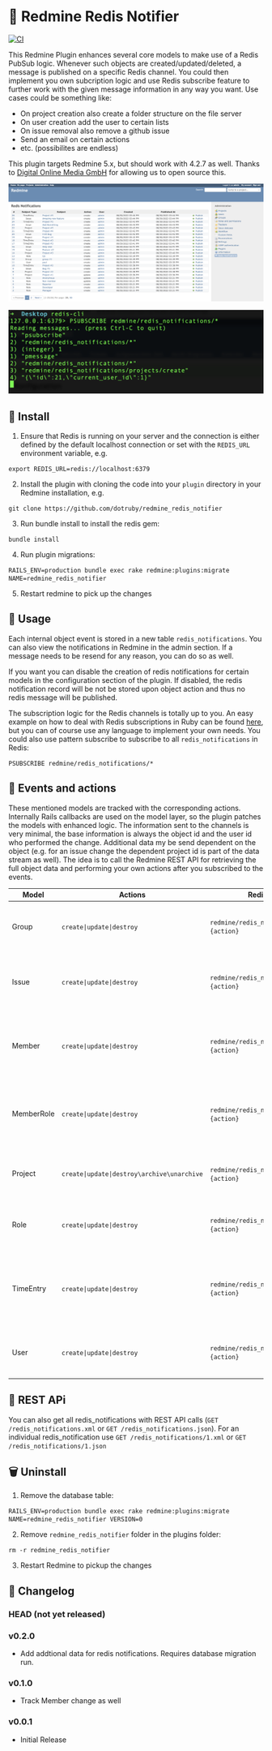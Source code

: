 # 📣 Redmine Redis Notifier
[![CI](https://github.com/dotruby/redmine_redis_notifier/actions/workflows/ci.yml/badge.svg)](https://github.com/dotruby/redmine_redis_notifier/actions/workflows/ci.yml)

This Redmine Plugin enhances several core models to make use of a Redis PubSub logic. Whenever such objects are created/updated/deleted, a message is published on a specific Redis channel. You could then implement you own subcription logic and use Redis subscribe feature to further work with the given message information in any way you want. Use cases could be something like:

* On project creation also create a folder structure on the file server
* On user creation add the user to certain lists
* On issue removal also remove a github issue
* Send an email on certain actions
* etc. (possibilites are endless)

This plugin targets Redmine 5.x, but should work with 4.2.7 as well. Thanks to [Digital Online Media GmbH](https://www.dom.de) for allowing us to open source this.

![Screenshot index page](screenshots/index_page.png)

![Screenshot redis subscribe](screenshots/redis_subscribe.png)

## 🚀 Install

1. Ensure that Redis is running on your server and the connection is either defined by the default localhost connection or set with the `REDIS_URL` environment variable, e.g.
```
export REDIS_URL=redis://localhost:6379
```

2. Install the plugin with cloning the code into your `plugin` directory in your Redmine installation, e.g.
```
git clone https://github.com/dotruby/redmine_redis_notifier
```

3. Run bundle install to install the redis gem:
```
bundle install
```

4. Run plugin migrations:
```
RAILS_ENV=production bundle exec rake redmine:plugins:migrate NAME=redmine_redis_notifier
```

5. Restart redmine to pick up the changes

## 📝 Usage

Each internal object event is stored in a new table `redis_notifications`. You can also view the notifications in Redmine in the admin section. If a message needs to be resend for any reason, you can do so as well.

If you want you can disable the creation of redis notifications for certain models in the configuration section of the plugin. If disabled, the redis notification record will be not be stored upon object action and thus no redis message will be published.

The subscription logic for the Redis channels is totally up to you. An easy example on how to deal with Redis subscriptions in Ruby can be found [here](https://github.com/redis/redis-rb/blob/master/examples/pubsub.rb), but you can of course use any language to implement your own needs. You could also use pattern subscribe to subscribe to all `redis_notifications` in Redis:
```
PSUBSCRIBE redmine/redis_notifications/*
```

## 🤖 Events and actions

These mentioned models are tracked with the corresponding actions. Internally Rails callbacks are used on the model layer, so the plugin patches the models with enhanced logic. The information sent to the channels is very minimal, the base information is always the object id and the user id who performed the change. Additional data my be send dependent on the object (e.g. for an issue change the dependent project id is part of the data stream as well). The idea is to call the Redmine REST API for retrieving the full object data and performing your own actions after you subscribed to the events.

<table>
<thead>
<tr>
<th>Model</th>
<th>Actions</th>
<th>Redis publish channel</th>
<th>Message Data</th>
</tr>
</thead>
<tbody>
<tr>
<td>Group</td>
<td><code>create|update|destroy</code></td>
<td><code>redmine/redis_notifications/groups/#{action}</code></td>
<td>

```json
{
  "id": 1,
  "current_user_id": 1
}
```

</td>
</tr>
<tr>
<td>Issue</td>
<td><code>create|update|destroy</code></td>
<td><code>redmine/redis_notifications/issues/#{action}</code></td>
<td>

```json
{
  "id": 1,
  "current_user_id": 1,
  "project_id": 1
}
```

</td>
</tr>
</tr>
<tr>
<td>Member</td>
<td><code>create|update|destroy</code></td>
<td><code>redmine/redis_notifications/members/#{action}</code></td>
<td>

```json
{
  "id": 1,
  "current_user_id": 1,
  "project_id": 1,
  "user_id": 1
}
```

</td>
</tr>
</tr>
<tr>
<td>MemberRole</td>
<td><code>create|update|destroy</code></td>
<td><code>redmine/redis_notifications/member_roles/#{action}</code></td>
<td>

```json
{
  "id": 1,
  "current_user_id": 1,
  "member_id": 1,
  "role_id": 1
}
```

</td>
</tr>
</tr>
<tr>
<td>Project</td>
<td><code>create|update|destroy\archive\unarchive</code></td>
<td><code>redmine/redis_notifications/projects/#{action}</code></td>
<td>

```json
{
  "id": 1,
  "current_user_id": 1
}
```

</td>
</tr>
</tr>
<tr>
<td>Role</td>
<td><code>create|update|destroy</code></td>
<td><code>redmine/redis_notifications/roles/#{action}</code></td>
<td>

```json
{
  "id": 1,
  "current_user_id": 1
}
```

</td>
</tr>
</tr>
<tr>
<td>TimeEntry</td>
<td><code>create|update|destroy</code></td>
<td><code>redmine/redis_notifications/time_entries/#{action}</code></td>
<td>

```json
{
  "id": 1,
  "current_user_id": 1,
  "project_id": 6,
  "issue_id": 15,
  "user_id": 1
}
```

</td>
</tr>
</tr>
<tr>
<td>User</td>
<td><code>create|update|destroy</code></td>
<td><code>redmine/redis_notifications/users/#{action}</code></td>
<td>

```json
{
  "id": 1,
  "current_user_id": 1
}
```

</td>
</tr>
</tr>
</tbody>
</table>

## 🚛 REST APi

You can also get all redis_notifications with REST API calls (`GET /redis_notifications.xml` or `GET /redis_notifications.json`). For an  individual redis_notification use `GET /redis_notifications/1.xml` or `GET /redis_notifications/1.json`

## 🗑️ Uninstall

1. Remove the database table:
```
RAILS_ENV=production bundle exec rake redmine:plugins:migrate NAME=redmine_redis_notifier VERSION=0
```
2. Remove `redmine_redis_notifier` folder in the plugins folder:
```
rm -r redmine_redis_notifier
```
3. Restart Redmine to pickup the changes


## 📙 Changelog
### HEAD (not yet released)

### v0.2.0
* Add addtional data for redis notifications. Requires database migration run.

### v0.1.0
* Track Member change as well

### v0.0.1
* Initial Release
